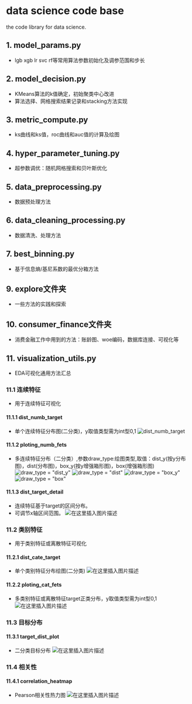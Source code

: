 # data science code base
the code library for data science.
## 1. model_params.py
- lgb xgb lr svc rf等常用算法参数初始化及调参范围和步长
## 2. model_decision.py
- KMeans算法的k值确定，初始聚类中心改进
- 算法选择、网格搜索结果记录和stacking方法实现
## 3. metric_compute.py
- ks曲线和ks值，roc曲线和auc值的计算及绘图
## 4. hyper_parameter_tuning.py
- 超参数调优：随机网格搜索和贝叶斯优化
## 5. data_preprocessing.py
- 数据预处理方法
## 6. data_cleaning_processing.py
- 数据清洗、处理方法
## 7. best_binning.py
- 基于信息熵/基尼系数的最优分箱方法
## 9. explore文件夹
- 一些方法的实践和探索
## 10. consumer_finance文件夹
- 消费金融工作中用到的方法：账龄图、woe编码，数据库连接、可视化等
## 11. visualization_utils.py
- EDA可视化通用方法汇总
### 11.1 连续特征
- 用于连续特征可视化
#### 11.1.1 dist_numb_target
- 单个连续特征分布图(二分类)，y取值类型需为int型0,1
![dist_numb_target](https://img-blog.csdnimg.cn/20191106170122173.png?x-oss-process=image/watermark,type_ZmFuZ3poZW5naGVpdGk,shadow_10,text_aHR0cHM6Ly9ibG9nLmNzZG4ubmV0L2hhb3Jhbl95YW5n,size_16,color_FFFFFF,t_70)
#### 11.1.2 ploting_numb_fets
- 多连续特征分布（二分类）,参数draw_type:绘图类型,取值：dist_y(按y分布图)，dist(分布图)，box_y(按y增强箱形图)，box(增强箱形图)
![draw_type = "dist_y"](https://img-blog.csdnimg.cn/2019110617232482.png?x-oss-process=image/watermark,type_ZmFuZ3poZW5naGVpdGk,shadow_10,text_aHR0cHM6Ly9ibG9nLmNzZG4ubmV0L2hhb3Jhbl95YW5n,size_16,color_FFFFFF,t_70)
![draw_type = "dist"](https://img-blog.csdnimg.cn/20191106172559663.png?x-oss-process=image/watermark,type_ZmFuZ3poZW5naGVpdGk,shadow_10,text_aHR0cHM6Ly9ibG9nLmNzZG4ubmV0L2hhb3Jhbl95YW5n,size_16,color_FFFFFF,t_70)
![draw_type = "box_y"](https://img-blog.csdnimg.cn/20191106172646608.png?x-oss-process=image/watermark,type_ZmFuZ3poZW5naGVpdGk,shadow_10,text_aHR0cHM6Ly9ibG9nLmNzZG4ubmV0L2hhb3Jhbl95YW5n,size_16,color_FFFFFF,t_70)
![draw_type = "box"](https://img-blog.csdnimg.cn/20191106173002485.png?x-oss-process=image/watermark,type_ZmFuZ3poZW5naGVpdGk,shadow_10,text_aHR0cHM6Ly9ibG9nLmNzZG4ubmV0L2hhb3Jhbl95YW5n,size_16,color_FFFFFF,t_70)
#### 11.1.3 dist_target_detail
- 连续特征基于target的区间分布。
- 可调节x轴区间范围。
![在这里插入图片描述](https://img-blog.csdnimg.cn/20191106173344759.png?x-oss-process=image/watermark,type_ZmFuZ3poZW5naGVpdGk,shadow_10,text_aHR0cHM6Ly9ibG9nLmNzZG4ubmV0L2hhb3Jhbl95YW5n,size_16,color_FFFFFF,t_70)
### 11.2 类别特征
- 用于类别特征或离散特征可视化
#### 11.2.1 dist_cate_target
- 单个类别特征分布绘图(二分类)
![在这里插入图片描述](https://img-blog.csdnimg.cn/20191106170935856.png?x-oss-process=image/watermark,type_ZmFuZ3poZW5naGVpdGk,shadow_10,text_aHR0cHM6Ly9ibG9nLmNzZG4ubmV0L2hhb3Jhbl95YW5n,size_16,color_FFFFFF,t_70)
#### 11.2.2 ploting_cat_fets
- 多类别特征或离散特征target正类分布，y取值类型需为int型0,1
![在这里插入图片描述](https://img-blog.csdnimg.cn/20191106171418651.png?x-oss-process=image/watermark,type_ZmFuZ3poZW5naGVpdGk,shadow_10,text_aHR0cHM6Ly9ibG9nLmNzZG4ubmV0L2hhb3Jhbl95YW5n,size_16,color_FFFFFF,t_70)
### 11.3 目标分布
#### 11.3.1 target_dist_plot
- 二分类目标分布
![在这里插入图片描述](https://img-blog.csdnimg.cn/20191106173251459.png?x-oss-process=image/watermark,type_ZmFuZ3poZW5naGVpdGk,shadow_10,text_aHR0cHM6Ly9ibG9nLmNzZG4ubmV0L2hhb3Jhbl95YW5n,size_16,color_FFFFFF,t_70)
### 11.4 相关性
#### 11.4.1 correlation_heatmap
- Pearson相关性热力图
![在这里插入图片描述](https://img-blog.csdnimg.cn/20191106173853958.png?x-oss-process=image/watermark,type_ZmFuZ3poZW5naGVpdGk,shadow_10,text_aHR0cHM6Ly9ibG9nLmNzZG4ubmV0L2hhb3Jhbl95YW5n,size_16,color_FFFFFF,t_70)